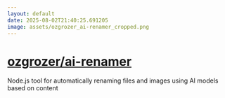 ```yaml
---
layout: default
date: 2025-08-02T21:40:25.691205
image: assets/ozgrozer_ai-renamer_cropped.png
---
```


# [ozgrozer/ai-renamer](https://github.com/ozgrozer/ai-renamer)

Node.js tool for automatically renaming files and images using AI models based on content
